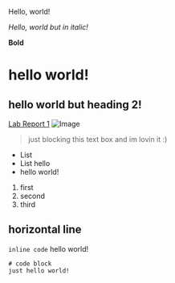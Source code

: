 
Hello, world!

*Hello, world but in italic!*

**Bold**

# hello world!
## hello world but heading 2!

[Lab Report 1](https://github.com/elbbeele/cse15l-lab-reports/lab-report-1-week-0.md)
![Image](http://a.com)

> just blocking this text box
> and im lovin it :)


* List
* List hello
* hello world!

1. first
2. second
3. third

horizontal line
---

`inline code` hello world!

``` 
# code block
just hello world!

```
